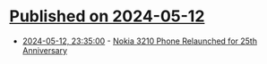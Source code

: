 # [Published on 2024-05-12](index.md)

* [2024-05-12, 23:35:00](https://soylentnews.org/article.pl?sid=24/05/11/0357218&from=rss) - [Nokia 3210 Phone Relaunched for 25th Anniversary](https://soylentnews.org/article.pl?sid=24/05/11/0357218&from=rss)
